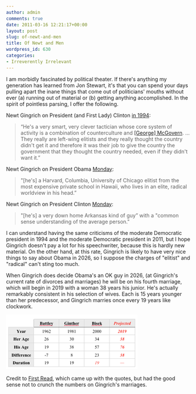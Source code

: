 ```yaml
---
author: admin
comments: true
date: 2011-03-16 12:21:17+00:00
layout: post
slug: of-newt-and-men
title: Of Newt and Men
wordpress_id: 630
categories:
- Irreverently Irrelevant
---
```


I am morbidly fascinated by political theater. If there's anything my generation has learned from Jon Stewart, it's that you can spend your days pulling apart the inane things that come out of politicians' mouths without ever (a) running out of material or (b) getting anything accomplished. In the spirit of pointless parsing, I offer the following.

Newt Gingrich on President (and First Lady) Clinton [in 1994](http://www.nytimes.com/1994/11/10/us/1994-elections-leaders-gop-leader-gop-s-rising-star-pledges-right-wrongs-left.html):

> “He's a very smart, very clever tactician whose core system of activity is a combination of counterculture and [[George] McGovern](http://en.wikipedia.org/wiki/George_McGovern). ... They really are left-wing elitists and they really thought the country didn't get it and therefore it was their job to give the country the government that they thought the country needed, even if they didn't want it.”

Newt Gingrich on President Obama [Monday](http://www.politico.com/news/stories/0311/51328.html):

> "[he's] a Harvard, Columbia, University of Chicago elitist from the most expensive private school in Hawaii, who lives in an elite, radical worldview in his head.”

Newt Gingrich on President Clinton [Monday](http://www.politico.com/news/stories/0311/51328.html):

> "[he's] a very down home Arkansas kind of guy” with a "common sense understanding of the average person."

I can understand having the same criticisms of the moderate Democratic president in 1994 and the moderate Democratic president in 2011, but I hope Gingrich doesn't pay a lot for his speechwriter, because this is hardly new material. On the other hand, at this rate, Gingrich is likely to have very nice things to say about Obama in 2026, so I suppose the charges of "elitist" and "radical" can't sting too much. 

When Gingrich does decide Obama's an OK guy in 2026, (at Gingrich's current rate of divorces and marriages) he will be on his fourth marriage, which will begin in 2019 with a woman 38 years his junior. He's actually remarkably consistent in his selection of wives. Each is 15 years younger than her predecessor, and Gingrich marries once every 19 years like clockwork.

![](/images/newt-you-dawg.png)

Credit to [First Read](http://firstread.msnbc.msn.com/_news/2011/03/15/6274438-former-clinton-foe-gingrich-praises-clinton-), which came up with the quotes, but had the good sense not to crunch the numbers on Gingrich's marriages.
